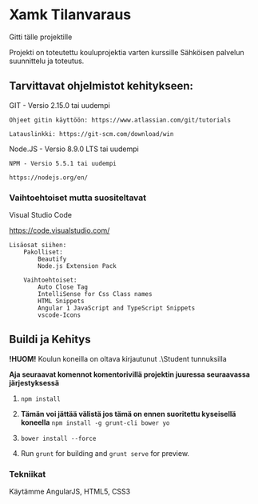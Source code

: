 # Xamk Tilanvaraus
Gitti tälle projektille

Projekti on toteutettu kouluprojektia varten kurssille Sähköisen palvelun suunnittelu ja toteutus.

## Tarvittavat ohjelmistot kehitykseen:

GIT - Versio 2.15.0 tai uudempi

    Ohjeet gitin käyttöön: https://www.atlassian.com/git/tutorials

    Latauslinkki: https://git-scm.com/download/win

Node.JS - Versio 8.9.0 LTS tai uudempi

    NPM - Versio 5.5.1 tai uudempi

    https://nodejs.org/en/

### Vaihtoehtoiset mutta suositeltavat

Visual Studio Code
    
https://code.visualstudio.com/

    Lisäosat siihen:
        Pakolliset:
            Beautify
            Node.js Extension Pack

        Vaihtoehtoiset:
            Auto Close Tag
            IntelliSense for Css Class names
            HTML Snippets
            Angular 1 JavaScript and TypeScript Snippets
            vscode-Icons

## Buildi ja Kehitys

**!HUOM!**
Koulun koneilla on oltava kirjautunut .\Student tunnuksilla

**Aja seuraavat komennot komentorivillä projektin juuressa seuraavassa järjestyksessä**
1. `npm install`

2. __Tämän voi jättää välistä jos tämä on ennen suoritettu      kyseisellä koneella__ `npm install -g grunt-cli bower yo` 

3. `bower install --force`

4. Run `grunt` for building and `grunt serve` for preview.

### Tekniikat

Käytämme AngularJS, HTML5, CSS3